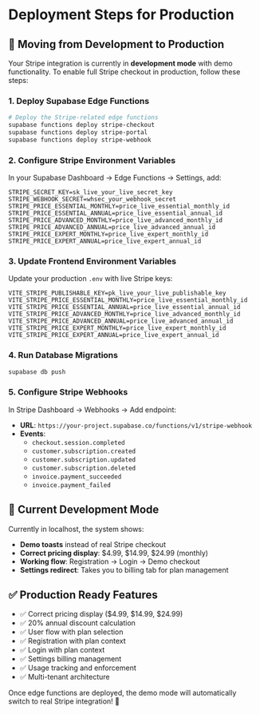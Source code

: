 # Deployment Steps for Production

## 🚀 Moving from Development to Production

Your Stripe integration is currently in **development mode** with demo functionality. To enable full Stripe checkout in production, follow these steps:

### 1. Deploy Supabase Edge Functions

```bash
# Deploy the Stripe-related edge functions
supabase functions deploy stripe-checkout
supabase functions deploy stripe-portal  
supabase functions deploy stripe-webhook
```

### 2. Configure Stripe Environment Variables

In your Supabase Dashboard → Edge Functions → Settings, add:

```env
STRIPE_SECRET_KEY=sk_live_your_live_secret_key
STRIPE_WEBHOOK_SECRET=whsec_your_webhook_secret
STRIPE_PRICE_ESSENTIAL_MONTHLY=price_live_essential_monthly_id
STRIPE_PRICE_ESSENTIAL_ANNUAL=price_live_essential_annual_id
STRIPE_PRICE_ADVANCED_MONTHLY=price_live_advanced_monthly_id
STRIPE_PRICE_ADVANCED_ANNUAL=price_live_advanced_annual_id
STRIPE_PRICE_EXPERT_MONTHLY=price_live_expert_monthly_id
STRIPE_PRICE_EXPERT_ANNUAL=price_live_expert_annual_id
```

### 3. Update Frontend Environment Variables

Update your production `.env` with live Stripe keys:

```env
VITE_STRIPE_PUBLISHABLE_KEY=pk_live_your_live_publishable_key
VITE_STRIPE_PRICE_ESSENTIAL_MONTHLY=price_live_essential_monthly_id
VITE_STRIPE_PRICE_ESSENTIAL_ANNUAL=price_live_essential_annual_id
VITE_STRIPE_PRICE_ADVANCED_MONTHLY=price_live_advanced_monthly_id
VITE_STRIPE_PRICE_ADVANCED_ANNUAL=price_live_advanced_annual_id
VITE_STRIPE_PRICE_EXPERT_MONTHLY=price_live_expert_monthly_id
VITE_STRIPE_PRICE_EXPERT_ANNUAL=price_live_expert_annual_id
```

### 4. Run Database Migrations

```bash
supabase db push
```

### 5. Configure Stripe Webhooks

In Stripe Dashboard → Webhooks → Add endpoint:
- **URL**: `https://your-project.supabase.co/functions/v1/stripe-webhook`
- **Events**: 
  - `checkout.session.completed`
  - `customer.subscription.created`
  - `customer.subscription.updated` 
  - `customer.subscription.deleted`
  - `invoice.payment_succeeded`
  - `invoice.payment_failed`

## 🧪 Current Development Mode

Currently in localhost, the system shows:
- **Demo toasts** instead of real Stripe checkout
- **Correct pricing display**: $4.99, $14.99, $24.99 (monthly)
- **Working flow**: Registration → Login → Demo checkout
- **Settings redirect**: Takes you to billing tab for plan management

## ✅ Production Ready Features

- ✅ Correct pricing display ($4.99, $14.99, $24.99)
- ✅ 20% annual discount calculation
- ✅ User flow with plan selection
- ✅ Registration with plan context
- ✅ Login with plan context  
- ✅ Settings billing management
- ✅ Usage tracking and enforcement
- ✅ Multi-tenant architecture

Once edge functions are deployed, the demo mode will automatically switch to real Stripe integration! 🎉